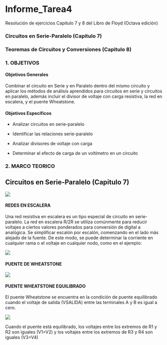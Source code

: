 # Informe_Tarea4
Resolución de ejercicios Capitulo 7 y 8 del Libro de Floyd (Octava edición)

### Circuitos en Serie-Paralelo (Capitulo 7)
### Teoremas de Circuitos y Conversiones (Capitulo 8)

### 1. OBJETIVOS


#### Objetivos Generales

Combinar el circuito en Serie y en Paralelo dentro del mismo circuito y aplicar los métodos de análisis aprendidos para circuitos en serie y circuitos en paralelo, además incluir el divisor de voltaje con carga resistiva, la red en escalera, y el puente Wheatstone.


#### Objetivos Específicos


- Analizar circuitos en serie-paralelo

- Identificar las relaciones serie-paralelo

- Analizar divisores de voltaje con carga 

- Determinar el efecto de carga de un voltímetro en un circuito 

### 2. MARCO TEORICO

## Circuitos en Serie-Paralelo (Capitulo 7)

![](https://github.com/NormaCalvopina/Informe_Tarea4/blob/main/fotos/Captura%20de%20pantalla%202022-06-28%20231006.png)

#### REDES EN ESCALERA

Una red resistiva en escalera es un tipo especial de circuito en serie-paralelo. La red en escalera R/2R se utiliza comúnmente para reducir voltajes a ciertos valores ponderados para conversión de digital a analógica.
Se simplificar escalón por escalón, comenzando en el lado más alejado de la fuente. De este modo, se puede determinar la corriente en cualquier rama o el voltaje en cualquier nodo, como en el ejemplo:

![](https://github.com/NormaCalvopina/Informe_Tarea4/blob/main/fotos/Captura%20de%20pantalla%202022-06-28%20231705.png)

#### PUENTE DE WHEATSTONE

![](https://github.com/NormaCalvopina/Informe_Tarea4/blob/main/fotos/Captura%20de%20pantalla%202022-06-28%20233454.png)

#### PUENTE WHEATSTONE EQUILIBRADO

El puente Wheatstone se encuentra en la condición de puente equilibrado cuando el voltaje de salida (VSALIDA) entre las terminales A y B es igual a cero.

![](https://github.com/NormaCalvopina/Informe_Tarea4/blob/main/fotos/Captura%20de%20pantalla%202022-06-28%20233841.png)

Cuando el puente está equilibrado, los voltajes entre los extremos de R1 y R2 son iguales (V1=V2) y los voltajes entre los extremos de R3 y R4 son iguales (V3=V4)



